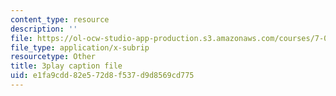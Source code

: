 ```yaml
---
content_type: resource
description: ''
file: https://ol-ocw-studio-app-production.s3.amazonaws.com/courses/7-012-introduction-to-biology-fall-2004/e1fa9cdd82e572d8f537d9d8569cd775_UT6h56ii9s4.srt
file_type: application/x-subrip
resourcetype: Other
title: 3play caption file
uid: e1fa9cdd-82e5-72d8-f537-d9d8569cd775
---
```

